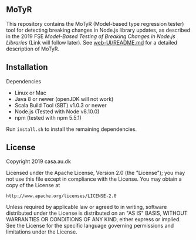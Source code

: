 ## MoTyR
This repository contains the MoTyR (Model-based type regression tester) tool
for detecting breaking changes in Node.js library updates, as described in the
2019 FSE _Model-Based Testing of Breaking Changes in Node.js Libraries_ (Link
will follow later).  See [web-UI/README.md](web-ui/README.md) for a detailed
description of MoTyR.

## Installation
Dependencies
 - Linux or Mac
 - Java 8 or newer (openJDK will not work)
 - Scala Build Tool (SBT) v1.0.3 or newer
 - Node.js (Tested with Node v8.10.0)
 - npm (tested with npm 5.5.1)

Run `install.sh` to install the remaining dependencies.

## License
Copyright 2019 casa.au.dk

Licensed under the Apache License, Version 2.0 (the "License");
you may not use this file except in compliance with the License.
You may obtain a copy of the License at

    http://www.apache.org/licenses/LICENSE-2.0

Unless required by applicable law or agreed to in writing, software
distributed under the License is distributed on an "AS IS" BASIS,
WITHOUT WARRANTIES OR CONDITIONS OF ANY KIND, either express or implied.
See the License for the specific language governing permissions and
limitations under the License.

